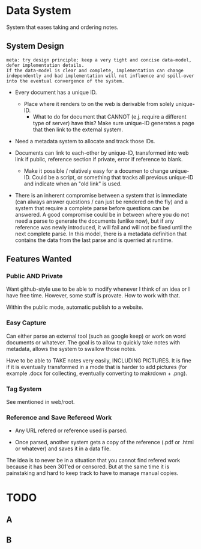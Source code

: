 
# Data System

System that eases taking and ordering notes.

## System Design

    meta: try design principle: keep a very tight and concise data-model, defer implementation details.
    If the data-model is clear and complete, implementation can change independently and bad implementation will not influence and spill-over into the eventual convergence of the system.

- Every document has a unique ID.
  - Place where it renders to on the web is derivable from solely unique-ID.
    - What to do for document that CANNOT (e.j. require a different type of server) have this? Make sure unique-ID generates a page that then link to the external system.
- Need a metadata system to allocate and track those IDs.
- Documents can link to each-other by unique-ID, transformed into web link if public, reference section if private, error if reference to blank.
  - Make it possible / relatively easy for a documen to change unique-ID. Could be a script, or something that tracks all previous unique-ID and indicate when an "old link" is used.

- There is an inherent compromise between a system that is immediate (can always answer questions / can just be rendered on the fly) and a system that require a complete parse before questions can be answered. A good compromise could be in between where you do not need a parse to generate the documents (unlike now), but if any reference was newly introduced, it will fail and will not be fixed until the next complete parse. In this model, there is a metadata definition that contains the data from the last parse and is querried at runtime.

## Features Wanted

### Public AND Private

Want github-style use to be able to modify whenever I think of an idea or I have free time.
However, some stuff is provate. How to work with that.

Within the public mode, automatic publish to a website.

### Easy Capture

Can either parse an external tool (such as google keep) or work on word documents or whatever.
The goal is to allow to quickly take notes with metadata, allows the system to swallow those notes.

Have to be able to TAKE notes very easily, INCLUDING PICTURES. It is fine if it is eventually transformed in a mode that is harder to add pictures (for example .docx for collecting, eventually converting to makrdown + .png).

### Tag System

See mentioned in web/root.

### Reference and Save Refereed Work

- Any URL refered or reference used is parsed.

- Once parsed, another system gets a copy of the reference (.pdf or .html or whatever) and saves it in a data file.

The idea is to never be in a situation that you cannot find refered work because it has been 301'ed or censored. But at the same time it is painstaking and hard to keep track to have to manage manual copies.

# TODO

## A
## B
